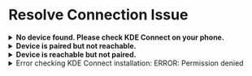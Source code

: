 # Resolve Connection Issue

<details>

<summary><strong>No device found. Please check KDE Connect on your phone.</strong></summary>

This means your phone is not detected at all. Most of the time, KDE Connect isn’t running on the phone, or the phone is on a different network.

**✅ Steps to fix:**

1. **Make sure KDE Connect is installed on your phone**\
   If it’s not installed, download it from the Play Store and open the app.
2. **Connect both devices to the same Wi-Fi**\
   Mobile data won't work. Your phone and computer must be on the same Wi-Fi network.
3. **Open KDE Connect on your phone**\
   Once open, it should start scanning for nearby devices.
4.  **Click "Refresh Devices" in KDE Connect Desktop**\
    Your phone should now appear in the list.\


    <figure><img src="../.gitbook/assets/image (7).png" alt=""><figcaption></figcaption></figure>

    <figure><img src="../.gitbook/assets/image (8).png" alt=""><figcaption></figcaption></figure>
5. **Pair your devices**
   * Select your phone on the left panel and click **Pair**
   *   On your phone, tap **Accept** when the request appears\


       <figure><img src="../.gitbook/assets/image (9).png" alt=""><figcaption></figcaption></figure>

You should now see **Device trusted and connected** in KDE Connect. Go back to Excel and click **Connect Your Phone** to confirm everything works.\


<figure><img src="../.gitbook/assets/image (10).png" alt=""><figcaption></figcaption></figure>

</details>

<details>

<summary><strong>Device is paired but not reachable.</strong></summary>

This usually means the KDE Connect app on your phone has stopped running or cannot be reached.

**✅ Steps to fix:**

1. **Check if KDE Connect is running**\
   Open the KDE Connect app on your phone. If it’s not running, start it manually.
2. **Disable battery-saving mode**\
   Battery optimization can stop background apps like KDE Connect. In your phone settings, exclude KDE Connect from battery-saving features. [Learn how to disable it here.](../how-to-disable-battery-saving-for-kde-connect.md)
3. **Make sure both devices are on the same Wi-Fi**\
   Your phone and your computer must be connected to the same Wi-Fi network. Mobile data won’t work.

After doing the steps above, click the **Test Connection** button to check if your phone is now reachable.

<figure><img src="../.gitbook/assets/image (1).png" alt=""><figcaption></figcaption></figure>

</details>

<details>

<summary><strong>Device is reachable but not paired.</strong></summary>

KDE Connect sees your device, so both the phone and computer are on the same Wi-Fi and have KDE Connect installed. The only thing missing is permission to let them talk to each other — pairing.

**✅ Steps to fix:**

1.  **Open KDE Connect on your computer**\
    Your phone should show up as available. Select it and click the **Pair** button.\


    <figure><img src="../.gitbook/assets/image (2).png" alt=""><figcaption></figcaption></figure>
2. **Check your phone**\
   You’ll get a pairing request in the KDE Connect app. Tap **Accept** to confirm.\
   ![](<../.gitbook/assets/image (3).png>)
3.  **Connection confirmed**\
    After pairing, the status should change to **Device trusted and connected** on the desktop app.\


    <figure><img src="../.gitbook/assets/image (4).png" alt=""><figcaption></figcaption></figure>

Now go back to Excel and click **Test Connection** to confirm everything is working.

<figure><img src="../.gitbook/assets/image (6).png" alt=""><figcaption></figcaption></figure>

</details>

<details>

<summary>Error checking KDE Connect installation: ERROR: Permission denied</summary>

This error usually means your antivirus or **firewall is blocking QuickText**.

Some antivirus or firewall tools can falsely flag QuickText as a risk, even though there is nothing harmful inside. Well-known programs like Kaspersky and Windows Defender show it as safe.\
See more details here: [Antivirus or Firewall Warning / False Positive](https://docs.pythonandvba.com/quicktext/troubleshooting/antivirus-or-firewall-warning-false-positive)

**What you can do:**

* Temporarily turn off your antivirus or firewall and run QuickText again.
* Or, add QuickText as an exception (whitelist it) in your antivirus or firewall settings.

{% hint style="info" %}
If this solves the issue, please send a quick email to contact@pythonandvba.com and let me know which antivirus or firewall software you are using. I’ll reach out to them to fix the false positive, so you (and others) won’t need to whitelist QuickText in the future.
{% endhint %}

</details>

